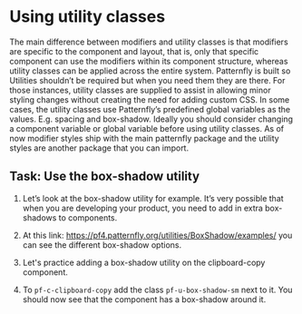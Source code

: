 # Using utility classes

The main difference between modifiers and utility classes is that modifiers are specific to the component and layout, that is, only that specific component can use the modifiers within its component structure, whereas utility classes can be applied across the entire system.
Patternfly is built so Utilities shouldn’t be required but when you need them they are there. For those instances, utility classes are supplied to assist in allowing minor styling changes without creating the need for adding custom CSS. In some cases, the utility classes use Patternfly’s predefined global variables as the values. E.g. spacing and box-shadow.
Ideally you should consider changing a component variable or global variable before using utility classes. As of now modifier styles ship with the main patternfly package and the utility styles are another package that you can import.

## Task: Use the box-shadow utility
1) Let’s look at the box-shadow utility for example. It’s very possible that when you are developing your product, you need to add in extra box-shadows to components.

2) At this link: https://pf4.patternfly.org/utilities/BoxShadow/examples/ you can see the different box-shadow options.

3) Let's practice adding a box-shadow utility on the clipboard-copy component.

4) To `pf-c-clipboard-copy` add the class `pf-u-box-shadow-sm` next to it. You should now see that the component has a box-shadow around it. 
